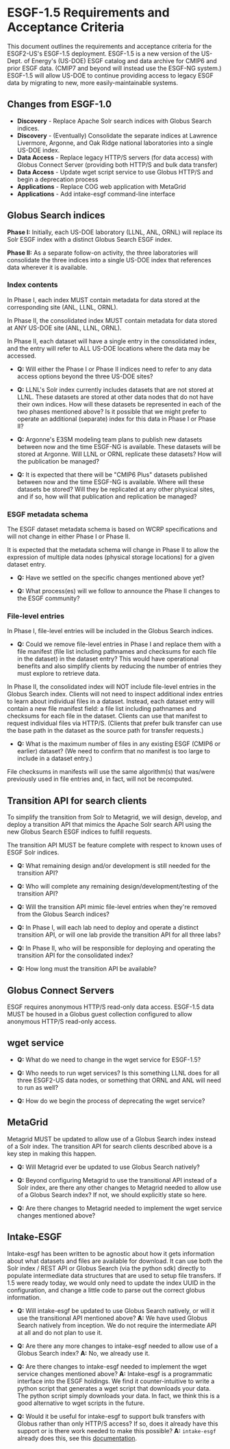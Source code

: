 # ESGF-1.5 Requirements and Acceptance Criteria

This document outlines the requirements and acceptance criteria for the ESGF2-US's ESGF-1.5 deployment. ESGF-1.5 is a new version of the US-Dept. of Energy's (US-DOE) ESGF catalog and data archive for CMIP6 and prior ESGF data. (CMIP7 and beyond will instead use the ESGF-NG system.) ESGF-1.5 will allow US-DOE to continue providing access to legacy ESGF data by migrating to new, more easily-maintainable systems.

## Changes from ESGF-1.0

- **Discovery** - Replace Apache Solr search indices with Globus Search indices.
- **Discovery** - (Eventually) Consolidate the separate indices at Lawrence Livermore, Argonne, and Oak Ridge national laboratories into a single US-DOE index.
- **Data Access** - Replace legacy HTTP/S servers (for data access) with Globus Connect Server (providing both HTTP/S and bulk data transfer)
- **Data Access** - Update wget script service to use Globus HTTP/S and begin a deprecation process
- **Applications** - Replace COG web application with MetaGrid
- **Applications** - Add intake-esgf command-line interface

## Globus Search indices

**Phase I:** Initially, each US-DOE laboratory (LLNL, ANL, ORNL) will replace its Solr ESGF index with a distinct Globus Search ESGF index.

**Phase II:** As a separate follow-on activity, the three laboratories will consolidate the three indices into a single US-DOE index that references data wherever it is available.

### Index contents

In Phase I, each index MUST contain metadata for data stored at the corresponding site (ANL, LLNL, ORNL).

In Phase II, the consolidated index MUST contain metadata for data stored at ANY US-DOE site (ANL, LLNL, ORNL).

In Phase II, each dataset will have a single entry in the consolidated index, and the entry will refer to ALL US-DOE locations where the data may be accessed.

- **Q:** Will either the Phase I or Phase II indices need to refer to any data access options beyond the three US-DOE sites?

- **Q:** LLNL's Solr index currently includes datasets that are not stored at LLNL. These datasets are stored at other data nodes that do not have their own indices. How will these datasets be represented in each of the two phases mentioned above?  Is it possible that we might prefer to operate an additional (separate) index for this data in Phase I or Phase II?

- **Q:** Argonne's E3SM modeling team plans to publish new datasets between now and the time ESGF-NG is available. These datasets will be stored at Argonne. Will LLNL or ORNL replicate these datasets? How will the publication be managed?

- **Q:** It is expected that there will be "CMIP6 Plus" datasets published between now and the time ESGF-NG is available. Where will these datasets be stored? Will they be replicated at any other physical sites, and if so, how will that publication and replication be managed?

### ESGF metadata schema

The ESGF dataset metadata schema is based on WCRP specifications and will not change in either Phase I or Phase II.

It is expected that the metadata schema will change in Phase II to allow the expression of multiple data nodes (physical storage locations) for a given dataset entry.

- **Q:** Have we settled on the specific changes mentioned above yet?

- **Q:** What process(es) will we follow to announce the Phase II changes to the ESGF community?

### File-level entries

In Phase I, file-level entries will be included in the Globus Search indices.

- **Q:** Could we remove file-level entries in Phase I and replace them with a file manifest (file list including pathnames and checksums for each file in the dataset) in the dataset entry? This would have operational benefits and also simplify clients by reducing the number of entries they must explore to retrieve data.

In Phase II, the consolidated index will NOT include file-level entries in the Globus Search index. Clients will not need to inspect additional index entries to learn about individual files in a dataset. Instead, each dataset entry will contain a new file manifest field: a file list including pathnames and checksums for each file in the dataset. Clients can use that manifest to request individual files via HTTP/S. (Clients that prefer bulk transfer can use the base path in the dataset as the source path for transfer requests.)

- **Q:** What is the maximum number of files in any existing ESGF (CMIP6 or earlier) dataset? (We need to confirm that no manifest is too large to include in a dataset entry.)

File checksums in manifests will use the same algorithm(s) that was/were previously used in file entries and, in fact, will not be recomputed.

## Transition API for search clients

To simplify the transition from Solr to Metagrid, we will design, develop, and deploy a transition API that mimics the Apache Solr search API using the new Globus Search ESGF indices to fulfill requests.

The transition API MUST be feature complete with respect to known uses of ESGF Solr indices.

- **Q:** What remaining design and/or development is still needed for the transition API?

- **Q:** Who will complete any remaining design/development/testing of the transition API?

- **Q:** Will the transition API mimic file-level entries when they're removed from the Globus Search indices?

- **Q:** In Phase I, will each lab need to deploy and operate a distinct transition API, or will one lab provide the transition API for all three labs?

- **Q:** In Phase II, who will be responsible for deploying and operating the transition API for the consolidated index?

- **Q:** How long must the transition API be available?

## Globus Connect Servers

ESGF requires anonymous HTTP/S read-only data access. ESGF-1.5 data MUST be housed in a Globus guest collection configured to allow anonymous HTTP/S read-only access.

## wget service

- **Q:** What do we need to change in the wget service for ESGF-1.5?

- **Q:** Who needs to run wget services? Is this something LLNL does for all three ESGF2-US data nodes, or something that ORNL and ANL will need to run as well?

- **Q:** How do we begin the process of deprecating the wget service?

## MetaGrid

Metagrid MUST be updated to allow use of a Globus Search index instead of a Solr index. The transition API for search clients described above is a key step in making this happen.

- **Q:** Will Metagrid ever be updated to use Globus Search natively?

- **Q:** Beyond configuring Metagrid to use the transitional API instead of a Solr index, are there any other changes to Metagrid needed to allow use of a Globus Search index? If not, we should explicitly state so here.

- **Q:** Are there changes to Metagrid needed to implement the wget service changes mentioned above?

## Intake-ESGF

Intake-esgf has been written to be agnostic about how it gets information about what datasets and files are available for download. It can use both the Solr index / REST API or Globus Search (via the python sdk) directly to populate intermediate data structures that are used to setup file transfers. If 1.5 were ready today, we would only need to update the index UUID in the configuration, and change a little code to parse out the correct globus information.

- **Q:** Will intake-esgf be updated to use Globus Search natively, or will it use the transitional API mentioned above? **A:** We have used Globus Search natively from inception. We do not require the intermediate API at all and do not plan to use it.

- **Q:** Are there any more changes to intake-esgf needed to allow use of a Globus Search index? **A:** No, we already use it.

- **Q:** Are there changes to intake-esgf needed to implement the wget service changes mentioned above? **A:** Intake-esgf is a programmatic interface into the ESGF holdings. We find it counter-intuitive to write a python script that generates a wget script that downloads your data. The python script simply downloads your data. In fact, we think this is a good alternative to wget scripts in the future.

- **Q:** Would it be useful for intake-esgf to support bulk transfers with Globus rather than only HTTP/S access? If so, does it already have this support or is there work needed to make this possible? **A:** `intake-esgf` already does this, see this [documentation](https://intake-esgf.readthedocs.io/en/latest/globus.html).
